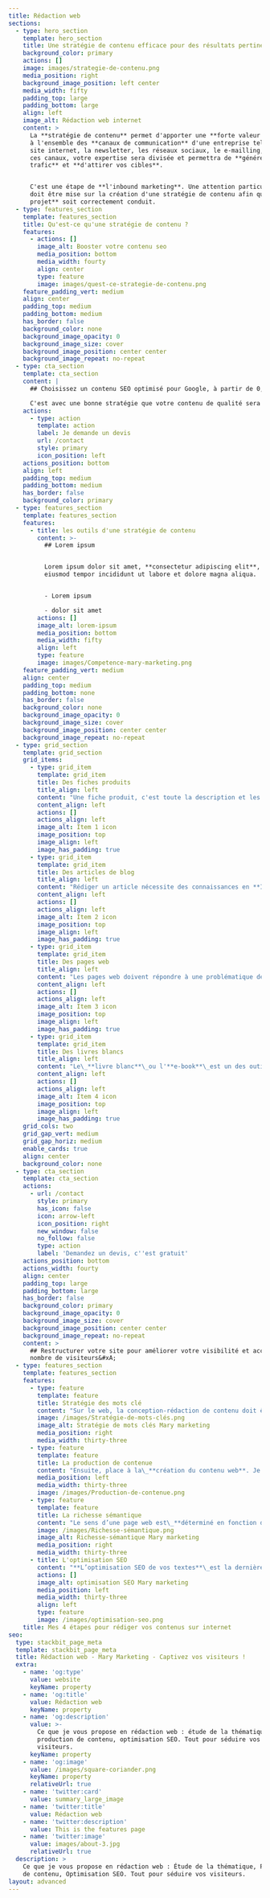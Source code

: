 ```yaml
---
title: Rédaction web
sections:
  - type: hero_section
    template: hero_section
    title: Une stratégie de contenu efficace pour des résultats pertinents
    background_color: primary
    actions: []
    image: images/strategie-de-contenu.png
    media_position: right
    background_image_position: left center
    media_width: fifty
    padding_top: large
    padding_bottom: large
    align: left
    image_alt: Rédaction web internet
    content: >
      La **stratégie de contenu** permet d'apporter une **forte valeur ajoutée**
      à l'ensemble des **canaux de communication** d'une entreprise tels que le
      site internet, la newsletter, les réseaux sociaux, le e-mailling, etc. Via
      ces canaux, votre expertise sera divisée et permettra de **générer du
      trafic** et **d'attirer vos cibles**.


      C'est une étape de **l'inbound marketing**. Une attention particulière
      doit être mise sur la création d'une stratégie de contenu afin que **votre
      projet** soit correctement conduit.
  - type: features_section
    template: features_section
    title: Qu'est-ce qu'une stratégie de contenu ?
    features:
      - actions: []
        image_alt: Booster votre contenu seo
        media_position: bottom
        media_width: fourty
        align: center
        type: feature
        image: images/quest-ce-strategie-de-contenu.png
    feature_padding_vert: medium
    align: center
    padding_top: medium
    padding_bottom: medium
    has_border: false
    background_color: none
    background_image_opacity: 0
    background_image_size: cover
    background_image_position: center center
    background_image_repeat: no-repeat
  - type: cta_section
    template: cta_section
    content: |
      ## Choisissez un contenu SEO optimisé pour Google, à partir de 0,10 €/mot

      C'est avec une bonne stratégie que votre contenu de qualité sera visible !
    actions:
      - type: action
        template: action
        label: Je demande un devis
        url: /contact
        style: primary
        icon_position: left
    actions_position: bottom
    align: left
    padding_top: medium
    padding_bottom: medium
    has_border: false
    background_color: primary
  - type: features_section
    template: features_section
    features:
      - title: les outils d'une stratégie de contenu
        content: >-
          ## Lorem ipsum


          Lorem ipsum dolor sit amet, **consectetur adipiscing elit**, sed do
          eiusmod tempor incididunt ut labore et dolore magna aliqua.


          - Lorem ipsum

          - dolor sit amet
        actions: []
        image_alt: lorem-ipsum
        media_position: bottom
        media_width: fifty
        align: left
        type: feature
        image: images/Competence-mary-marketing.png
    feature_padding_vert: medium
    align: center
    padding_top: medium
    padding_bottom: none
    has_border: false
    background_color: none
    background_image_opacity: 0
    background_image_size: cover
    background_image_position: center center
    background_image_repeat: no-repeat
  - type: grid_section
    template: grid_section
    grid_items:
      - type: grid_item
        template: grid_item
        title: Des fiches produits
        title_align: left
        content: "Une fiche produit, c'est toute la description et les caractéristiques du produit que vous vendez sur votre e-commerce. Ayant de l'expérience en termes de\_**content marketing**\_(marketing de contenu) et en copywriting, je saurais\_**captiver**\_les utilisateurs via une qualité rédactionnelle et du storytelling adapté.\n\nLes rédacteurs web utilisent plusieurs\_**techniques de rédaction SEO** afin de\_**convertir vos prospects**\_et de les conduire sur vos sites internet, jusqu'à l’acte d’achat. Une fois séduit grâce à votre stratégie marketing, votre public-cible ne pourra qu’amorcer l'achat du produit convoité.\n"
        content_align: left
        actions: []
        actions_align: left
        image_alt: Item 1 icon
        image_position: top
        image_align: left
        image_has_padding: true
      - type: grid_item
        template: grid_item
        title: Des articles de blog
        title_align: left
        content: "Rédiger un article nécessite des connaissances en **Inbound marketing**. C'est une stratégie de création de contenus.\n\nTrouver un bon sujet pour\_**un article de blog**, c’est crucial.\n\nGrâce à des\_**outils sémantiques**, il m'est possible de vous produire du contenu de qualité avec des sujets pertinents.\n\nEffectivement, une bonne position est assurée par Google pour les sites qui répondent avec concordance à un sujet ou à un thème recherché par les visiteurs (les\_**requêtes**).\n"
        content_align: left
        actions: []
        actions_align: left
        image_alt: Item 2 icon
        image_position: top
        image_align: left
        image_has_padding: true
      - type: grid_item
        template: grid_item
        title: Des pages web
        title_align: left
        content: "Les pages web doivent répondre à une problématique de\_**référencement naturel**.\n\nQu'est-ce que le référencement naturel ? Il s'agit de soumettre du\_**contenu rédactionnel de qualité**, avec un champ lexical et sémantique riche, un nombre de mots conséquent afin de répondre aux exigences de Google et ainsi être dans le top 10 des apparitions après une recherche.\n\nTout ceci s'améliore grâce à une stratégie de contenu et en partie à la\_**pyramide inversée**\_(type de rédaction qui consiste à aller droit au but) ainsi que toute l’**optimisation SEO**\_(Balise meta : balise TITRE et méta description).\n"
        content_align: left
        actions: []
        actions_align: left
        image_alt: Item 3 icon
        image_position: top
        image_align: left
        image_has_padding: true
      - type: grid_item
        template: grid_item
        title: Des livres blancs
        title_align: left
        content: "Le\_**livre blanc**\_ou l'**e-book**\_est un des outils du content marketing : l'**asset marketing**.\_Ce dernier est un support que vous pouvez proposer en téléchargement aux visiteurs de votre site internet.\n\nÇa peut être un guide,\_**offert**, qui va apporter une expertise sur un produit, une problématique ou une technique. Il est destiné à vos leads qui vont, grâce à cet outil, potentiellement devenir des prospects.\n\nMontrer à vos prospects vos\_**compétences**\_dans un domaine peut être un critère de décision d’achat. Vos prospects deviendront des clients.\n"
        content_align: left
        actions: []
        actions_align: left
        image_alt: Item 4 icon
        image_position: top
        image_align: left
        image_has_padding: true
    grid_cols: two
    grid_gap_vert: medium
    grid_gap_horiz: medium
    enable_cards: true
    align: center
    background_color: none
  - type: cta_section
    template: cta_section
    actions:
      - url: /contact
        style: primary
        has_icon: false
        icon: arrow-left
        icon_position: right
        new_window: false
        no_follow: false
        type: action
        label: 'Demandez un devis, c''est gratuit'
    actions_position: bottom
    actions_width: fourty
    align: center
    padding_top: large
    padding_bottom: large
    has_border: false
    background_color: primary
    background_image_opacity: 0
    background_image_size: cover
    background_image_position: center center
    background_image_repeat: no-repeat
    content: >
      ## Restructurer votre site pour améliorer votre visibilité et accroître le
      nombre de visiteurs&#xA;
  - type: features_section
    template: features_section
    features:
      - type: feature
        template: feature
        title: Stratégie des mots clé
        content: "Sur le web, la conception-rédaction de contenu doit être associée à la **stratégie des mots-clés**. En amont, réaliser une charte éditoriale permet de garder en mémoire les attentes du client.\n\nCertains critères sont importants à connaître pour trouver des **mots-clés** pertinents.\n\nEn effet, il faut être attentif aux\_**nombres de recherches mensuel**\_du mot, au\_**type de trafic**\_qu'il génère et au\_**nombre de concurrent**\_qui le convoitise. En amont, réaliser une charte éditoriale permet de garder en mémoire les attentes du client\n"
        image: /images/Stratégie-de-mots-clés.png
        image_alt: Stratégie de mots clés Mary marketing
        media_position: right
        media_width: thirty-three
      - type: feature
        template: feature
        title: La production de contenue
        content: "Ensuite, place à la\_**création du contenu web**. Je rédige mon contenu unique en utilisant des mots-clés secondaires qui complètent le mot clé principal. J’arborise mon contenu avec des\_**balises HTML**, comme le\_**titre éditorial H1**, des sous-titres H2, H3 et H4, ainsi que des paragraphes enrichis. Il faut structurer le contenu d'un site web.\n\nLe\_**nombre de mots**\_est fondamental pour un référencement naturel efficace.\n"
        media_position: left
        media_width: thirty-three
        image: /images/Production-de-contenue.png
      - type: feature
        template: feature
        title: La richesse sémantique
        content: "Le sens d’une page web est\_**déterminé en fonction des mots contenus**\_sur celle-ci. Si sur votre page, un article parle de rédaction web, il faut absolument qu'il contienne des mots clés en corrélation avec le thème tel que : netlinking, référenceur, stratégie éditoriale, digitale, webmarketing, etc.\n\nEn résumé : il faut enrichir le contenu avec les mots du\_**champ**\_**lexical**\_pour atteindre la première page de Google.\n"
        image: /images/Richesse-sémantique.png
        image_alt: Richesse-sémantique Mary marketing
        media_position: right
        media_width: thirty-three
      - title: L'optimisation SEO
        content: "**L’optimisation SEO de vos textes**\_est la dernière étape pour améliorer votre positionnement dans la SERP en partie grâce au langage HTML.\n\nCette étape s'effectue aussi lors de la création de\_**balise TITLE**,\_**meta description**\_ainsi que des\_**balises ALT**\_(balises qui permettent d’associer des mots-clés à vos images).\n"
        actions: []
        image_alt: optimisation SEO Mary marketing
        media_position: left
        media_width: thirty-three
        align: left
        type: feature
        image: /images/optimisation-seo.png
    title: Mes 4 étapes pour rédiger vos contenus sur internet
seo:
  type: stackbit_page_meta
  template: stackbit_page_meta
  title: Rédaction web - Mary Marketing - Captivez vos visiteurs !
  extra:
    - name: 'og:type'
      value: website
      keyName: property
    - name: 'og:title'
      value: Rédaction web
      keyName: property
    - name: 'og:description'
      value: >-
        Ce que je vous propose en rédaction web : étude de la thématique,
        production de contenu, optimisation SEO. Tout pour séduire vos
        visiteurs.
      keyName: property
    - name: 'og:image'
      value: /images/square-coriander.png
      keyName: property
      relativeUrl: true
    - name: 'twitter:card'
      value: summary_large_image
    - name: 'twitter:title'
      value: Rédaction web
    - name: 'twitter:description'
      value: This is the features page
    - name: 'twitter:image'
      value: images/about-3.jpg
      relativeUrl: true
  description: >
    Ce que je vous propose en rédaction web : Étude de la thématique, Production
    de contenu, Optimisation SEO. Tout pour séduire vos visiteurs.
layout: advanced
---
```

